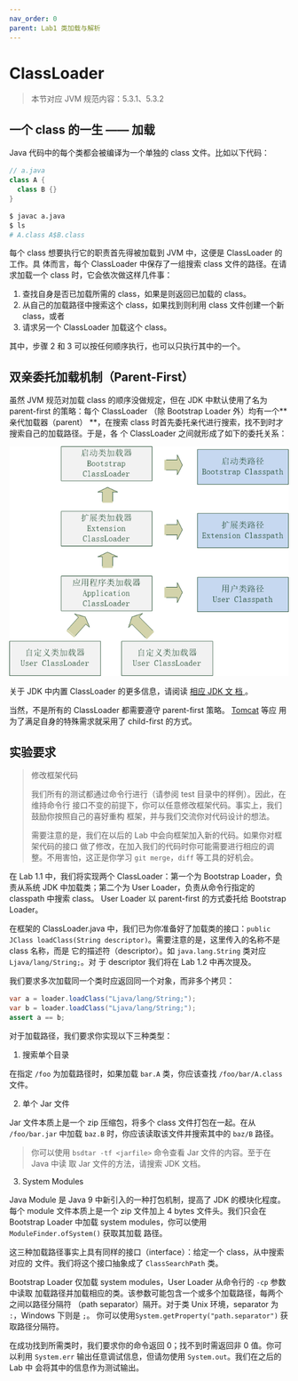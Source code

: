 ```yaml
---
nav_order: 0
parent: Lab1 类加载与解析
---
```


# ClassLoader

> 本节对应 JVM 规范内容：5.3.1、5.3.2

## 一个 class 的一生 —— 加载

Java 代码中的每个类都会被编译为一个单独的 class 文件。比如以下代码：

```java
// a.java
class A {
  class B {}
}
```

```sh
$ javac a.java
$ ls
# A.class A$B.class
```

每个 class 想要执行它的职责首先得被加载到 JVM 中，这便是 ClassLoader 的工作。具
体而言，每个 ClassLoader 中保存了一组搜索 class 文件的路径。在请求加载一个
class 时，它会依次做这样几件事：

1. 查找自身是否已加载所需的 class，如果是则返回已加载的 class。
2. 从自己的加载路径中搜索这个 class，如果找到则利用 class 文件创建一个新
   class，或者
3. 请求另一个 ClassLoader 加载这个 class。

其中，步骤 2 和 3 可以按任何顺序执行，也可以只执行其中的一个。

## 双亲委托加载机制（Parent-First）

虽然 JVM 规范对加载 class 的顺序没做规定，但在 JDK 中默认使用了名为 parent-first
的策略：每个 ClassLoader （除 Bootstrap Loader 外）均有一个**亲代加载器（parent）
**，在搜索 class 时首先委托亲代进行搜索，找不到时才搜索自己的加载路径。于是，各
个 ClassLoader 之间就形成了如下的委托关系：

![ClassLoader Hierarchy](../assets/loader-hierarchy.png)

关于 JDK 中内置 ClassLoader 的更多信息，请阅读 [相应 JDK 文
档
](https://docs.oracle.com/en/java/javase/17/docs/api/java.base/java/lang/ClassLoader.html#builtinLoaders)
。

当然，不是所有的 ClassLoader 都需要遵守 parent-first 策略。
[Tomcat](https://tomcat.apache.org/tomcat-10.0-doc/class-loader-howto.html) 等应
用为了满足自身的特殊需求就采用了 child-first 的方式。

## 实验要求

> 修改框架代码
>
> 我们所有的测试都通过命令行进行（请参阅 test 目录中的样例）。因此，在维持命令行
> 接口不变的前提下，你可以任意修改框架代码。事实上，我们鼓励你按照自己的喜好重构
> 框架，并与我们交流你对代码设计的想法。
>
> 需要注意的是，我们在以后的 Lab 中会向框架加入新的代码。如果你对框架代码的接口
> 做了修改，在加入我们的代码时你可能需要进行相应的调整。不用害怕，这正是你学习
> `git merge`，`diff` 等工具的好机会。

在 Lab 1.1 中，我们将实现两个 ClassLoader：第一个为 Bootstrap Loader，负责从系统
JDK 中加载类；第二个为 User Loader，负责从命令行指定的 classpath 中搜索 class。
User Loader 以 parent-first 的方式委托给 Bootstrap Loader。

在框架的 ClassLoader.java 中，我们已为你准备好了加载类的接口：`public JClass
loadClass(String descriptor)`。需要注意的是，这里传入的名称不是 class 名称，而是
它的描述符（descriptor）。如 `java.lang.String` 类对应 `Ljava/lang/String;`。对
于 descriptor 我们将在 Lab 1.2 中再次提及。

我们要求多次加载同一个类时应返回同一个对象，而非多个拷贝：

```java
var a = loader.loadClass("Ljava/lang/String;");
var b = loader.loadClass("Ljava/lang/String;");
assert a == b;
```

对于加载路径，我们要求你实现以下三种类型：

1. 搜索单个目录

  在指定 `/foo` 为加载路径时，如果加载 `bar.A` 类，你应该查找
  `/foo/bar/A.class` 文件。

2. 单个 Jar 文件

  Jar 文件本质上是一个 zip 压缩包，将多个 class 文件打包在一起。在从
  `/foo/bar.jar` 中加载 `baz.B` 时，你应该读取该文件并搜索其中的 `baz/B` 路径。

  > 你可以使用 `bsdtar -tf <jarfile>` 命令查看 Jar 文件的内容。至于在 Java 中读
  > 取 Jar 文件的方法，请搜索 JDK 文档。

3. System Modules

  Java Module 是 Java 9 中新引入的一种打包机制，提高了 JDK 的模块化程度。每个
  module 文件本质上是一个 zip 文件加上 4 bytes 文件头。我们只会在 Bootstrap
  Loader 中加载 system modules，你可以使用 `ModuleFinder.ofSystem()` 获取其加载
  路径。

这三种加载路径事实上具有同样的接口（interface）：给定一个 class，从中搜索对应的
文件。我们将这个接口抽象成了 `ClassSearchPath` 类。

Bootstrap Loader 仅加载 system modules，User Loader 从命令行的 `-cp` 参数中读取
加载路径并加载相应的类。该参数可能包含一个或多个加载路径，每两个之间以路径分隔符
（path separator）隔开。对于类 Unix 环境，separator 为 `:`，Windows 下则是 `;`。
你可以使用`System.getProperty("path.separator")` 获取路径分隔符。

在成功找到所需类时，我们要求你的命令返回 0；找不到时需返回非 0 值。你可以利用
`System.err` 输出任意调试信息，但请勿使用 `System.out`。我们在之后的 Lab 中
会将其中的信息作为测试输出。
